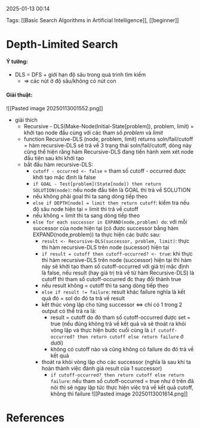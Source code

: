 2025-01-13 00:14


Tags: [[Basic Search Algorithms in Artificial Intelligence]], [[beginner]]

# Depth-Limited Search
#### Ý tưởng:
- DLS = DFS + giới hạn độ sâu trong quá trình tìm kiếm
	- => các nút ở độ sâu/không có nút con
#### Giải thuật:
![[Pasted image 20250113001552.png]]
- giải thích
	- Recursive - DLS(Make-Node(Initial-State[problem]), problem, limit) = khởi tạo node đầu cùng với các tham số *problem* và *limit*
	- function Recursive-DLS (node, problem, limit) returns soln/fail/cutoff = hàm recursive-DLS sẽ trả về 3 trạng thái soln/fail/cutoff, dòng này cũng thể hiện rằng hàm Recursive-DLS đang tiến hành xem xét node đầu tiên sau khi khởi tạo
	- bắt đầu hàm recursive-DLS:
		- `cutoff - occurred <- false` = tham số cutoff - occurred được khởi tạo mặc định là false 
		- `if GOAL - Test[problem](State[node]) then return SOLUTION(node)`: nếu node đầu tiên là GOAL thì trả về SOLUTION
		- nếu không phải goal thì ta sang dòng tiếp theo
		- `else if DEPTH[node] = limit then return cutoff`: kiểm tra nếu độ sâu node hiện tại = limit thì trả về cutoff
		- nếu không = limit thì ta sang dòng tiếp theo
		- `else for each successor in EXPAND(node,problem) do`: với mỗi successor của node hiện tại (có được successor bằng hàm EXPAND(node,problem)) ta thực hiện các bước sau:
			- `result <- Recursive-DLS(successor, problem, limit)`: thực thi hàm recursive-DLS trên node (sucessor) hiện tại
			- `if result = cutoff then cutoff-occurred? <- true`: khi thực thi hàm recursive-DLS trên node (successor) hiện tại thì hàm này sẽ khởi tạo tham số cutoff-occurred với giá trị mặc định là false, nếu result (hay giá trị trả về từ hàm Recursive-DLS) là cutoff thì tham số cutoff-occurred đc thay đổi thành true
			- nếu result không = cutoff thì ta sang dòng tiếp theo
			- `else if result != failure`: result khác failure nghĩa là kết quả đó = sol do đó ta trả về result
			- kết thúc vòng lặp cho từng successor <=> chỉ có 1 trong 2 output có thể trả ra là:
				- result = cutoff do đó tham số cutoff-occurred được set = true (nếu đúng không trả về kết quả và sẽ thoát ra khỏi vòng lặp và thực hiện bước cuối cùng là `if cutoff-occurred? then return cutoff else return failure` ở dưới)
				- không có cutoff nào và cũng không có failure do đó trả về kết quả
			- thoát ra khỏi vòng lặp cho các successor (nghĩa là sau khi ta hoàn thành việc đánh giá result của 1 successor)
				- `if cutoff-occurred? then return cutoff else return failure`: nếu tham số cutoff-occurred = true như ở trên đã nói thì sẽ ngay lập tức thực hiện việc trả về kết quả cutoff, không thì failure 
![[Pasted image 20250113001614.png]]


# References

